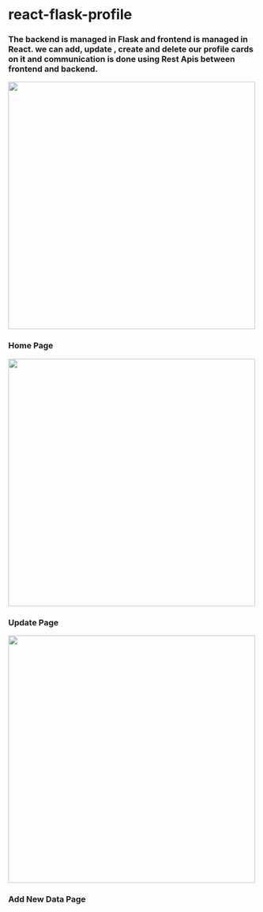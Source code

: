 # react-flask-profile

<h3> The backend is managed in Flask and frontend is managed in React. we can add, update , create and delete our profile cards on it and communication is done using Rest Apis between frontend and backend. </h3>

<img src="https://i.ibb.co/ScPGGQM/Screenshot-64-LI.jpg" width = "500" />
<h3> Home Page </h3>
<img src="https://i.ibb.co/gwNtRBP/Screenshot-62.png" width = "500" />
<h3> Update Page </h3>
<img src="https://i.ibb.co/p1HvZcx/Screenshot-63.png" width = "500" />
<h3> Add New Data Page </h3>
